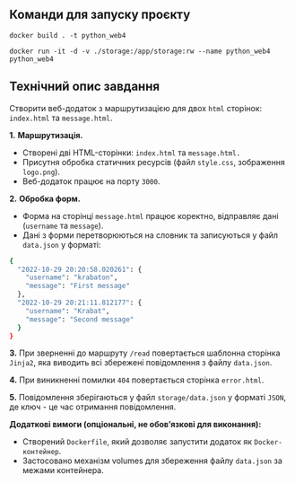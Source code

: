 ## Команди для запуску проєкту

```
docker build . -t python_web4

docker run -it -d -v ./storage:/app/storage:rw --name python_web4 python_web4
```

## Технічний опис завдання

Створити веб-додаток з маршрутизацією для двох `html` сторінок: `index.html` та `message.html`.

**1.** **Маршрутизація.**

- Створені дві HTML-сторінки: `index.html` та `message.html.`
- Присутня обробка статичних ресурсів (файл `style.css`, зображення `logo.png`).
- Веб-додаток працює на порту `3000`.

**2.** **Обробка форм.**

- Форма на сторінці `message.html` працює коректно, відправляє дані (`username` та
  `message`).
- Дані з форми перетворюються на словник та записуються у файл `data.json` у форматі:

```bash
{
  "2022-10-29 20:20:58.020261": {
    "username": "krabaton",
    "message": "First message"
  },
  "2022-10-29 20:21:11.812177": {
    "username": "Krabat",
    "message": "Second message"
  }
}

```

**3.** При зверненні до маршруту `/read` повертається шаблонна сторінка `Jinja2`,
яка виводить всі збережені повідомлення з файлу `data.json`.

**4.** При виникненні помилки `404` повертається сторінка `error.html`.

**5.** Повідомлення зберігаються у файл `storage/data.json` у форматі `JSON`, де
ключ - це час отримання повідомлення.

**Додаткові вимоги (опціональні, не обов’язкові для виконання):**

- Створений `Dockerfile`, який дозволяє запустити додаток як `Docker-контейнер`.
- Застосовано механізм volumes для збереження файлу `data.json` за межами
  контейнера.